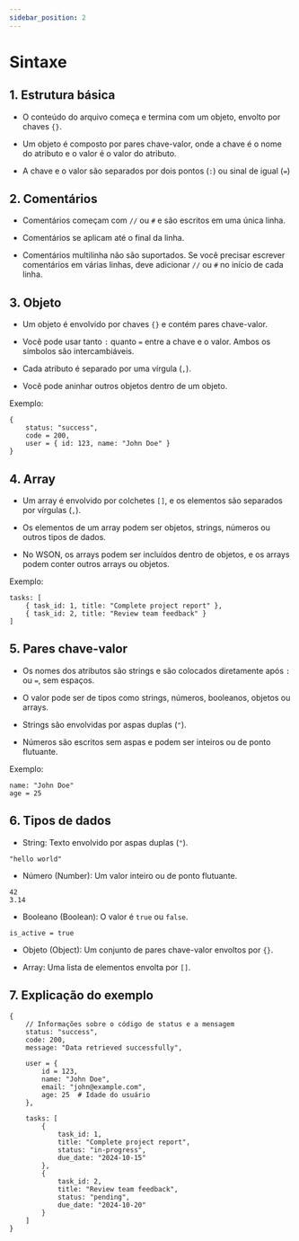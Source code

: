 ```yaml
---
sidebar_position: 2
---
```


# Sintaxe

## 1. Estrutura básica
* O conteúdo do arquivo começa e termina com um objeto, envolto por chaves `{}`.

* Um objeto é composto por pares chave-valor, onde a chave é o nome do atributo e o valor é o valor do atributo.

* A chave e o valor são separados por dois pontos (`:`) ou sinal de igual (`=`)

## 2. Comentários
* Comentários começam com `//` ou `#` e são escritos em uma única linha.

* Comentários se aplicam até o final da linha.

* Comentários multilinha não são suportados. Se você precisar escrever comentários em várias linhas, deve adicionar `//` ou `#` no início de cada linha.

## 3. Objeto
* Um objeto é envolvido por chaves `{}` e contém pares chave-valor.

* Você pode usar tanto `:` quanto `=` entre a chave e o valor. Ambos os símbolos são intercambiáveis.

* Cada atributo é separado por uma vírgula (`,`).

* Você pode aninhar outros objetos dentro de um objeto.

Exemplo:

```
{
    status: "success",
    code = 200,
    user = { id: 123, name: "John Doe" }
}
```

## 4. Array
* Um array é envolvido por colchetes `[]`, e os elementos são separados por vírgulas (`,`).

* Os elementos de um array podem ser objetos, strings, números ou outros tipos de dados.

* No WSON, os arrays podem ser incluídos dentro de objetos, e os arrays podem conter outros arrays ou objetos.

Exemplo:

```
tasks: [
    { task_id: 1, title: "Complete project report" },
    { task_id: 2, title: "Review team feedback" }
]
```

## 5. Pares chave-valor
* Os nomes dos atributos são strings e são colocados diretamente após `:` ou `=`, sem espaços.

* O valor pode ser de tipos como strings, números, booleanos, objetos ou arrays.

* Strings são envolvidas por aspas duplas (`"`).

* Números são escritos sem aspas e podem ser inteiros ou de ponto flutuante.

Exemplo:

```
name: "John Doe"
age = 25
```

## 6. Tipos de dados
* String: Texto envolvido por aspas duplas (`"`).

```
"hello world"
```

- Número (Number): Um valor inteiro ou de ponto flutuante.

```
42
3.14
```

- Booleano (Boolean): O valor é `true` ou `false`.

```
is_active = true
```

* Objeto (Object): Um conjunto de pares chave-valor envoltos por `{}`.

* Array: Uma lista de elementos envolta por `[]`.

## 7. Explicação do exemplo

```ws
{
    // Informações sobre o código de status e a mensagem
    status: "success",
    code: 200,
    message: "Data retrieved successfully",

    user = {
        id = 123,
        name: "John Doe",
        email: "john@example.com",
        age: 25  # Idade do usuário
    },

    tasks: [
        {
            task_id: 1,
            title: "Complete project report",
            status: "in-progress",
            due_date: "2024-10-15"
        },
        {
            task_id: 2,
            title: "Review team feedback",
            status: "pending",
            due_date: "2024-10-20"
        }
    ]
}
```